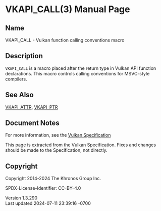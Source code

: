 # VKAPI_CALL(3) Manual Page

## Name

VKAPI_CALL - Vulkan function calling conventions macro



## <a href="#_description" class="anchor"></a>Description

`VKAPI_CALL` is a macro placed after the return type in Vulkan API
function declarations. This macro controls calling conventions for
MSVC-style compilers.

## <a href="#_see_also" class="anchor"></a>See Also

[VKAPI_ATTR](https://registry.khronos.org/vulkan/specs/1.3-extensions/man/html/VKAPI_ATTR.html), [VKAPI_PTR](https://registry.khronos.org/vulkan/specs/1.3-extensions/man/html/VKAPI_PTR.html)

## <a href="#_document_notes" class="anchor"></a>Document Notes

For more information, see the <a
href="https://registry.khronos.org/vulkan/specs/1.3-extensions/html/vkspec.html#boilerplate-platform-specific-calling-conventions"
target="_blank" rel="noopener">Vulkan Specification</a>

This page is extracted from the Vulkan Specification. Fixes and changes
should be made to the Specification, not directly.

## <a href="#_copyright" class="anchor"></a>Copyright

Copyright 2014-2024 The Khronos Group Inc.

SPDX-License-Identifier: CC-BY-4.0

Version 1.3.290  
Last updated 2024-07-11 23:39:16 -0700
